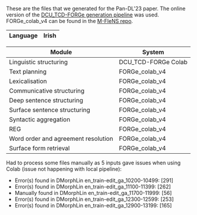 These are the files that we generated for the Pan-DL'23 paper. The online version of the [DCU_TCD-FORGe generation pipeline](https://github.com/mille-s/DCU_TCD-FORGe_WebNLG23) was used. FORGe_colab_v4 can be found in the [M-FleNS repo](https://github.com/mille-s/M-FleNS_NLG-Pipeline/tree/main/code).

| Language | Irish |
|--------|--------|

| Module | System |
|--------|--------|
| Linguistic structuring | DCU_TCD-FORGe Colab |
| Text planning | FORGe_colab_v4 |
| Lexicalisation | FORGe_colab_v4 |
| Communicative structuring | FORGe_colab_v4 |
| Deep sentence structuring | FORGe_colab_v4 |
| Surface sentence structuring | FORGe_colab_v4 |
| Syntactic aggregation | FORGe_colab_v4 |
| REG | FORGe_colab_v4 |
| Word order and agreement resolution | FORGe_colab_v4 |
| Surface form retrieval | FORGe_colab_v4 |

Had to process some files manually as 5 inputs gave issues when using Colab (issue not happening with local pipeline):
- Error(s) found in DMorphLin en_train-edit_ga_10200-10499: [291]
- Error(s) found in DMorphLin en_train-edit_ga_11100-11399: [262]
- Manually found in DMorphLin en_train-edit_ga_11700-11999: [56]
- Error(s) found in DMorphLin en_train-edit_ga_12300-12599: [253]
- Error(s) found in DMorphLin en_train-edit_ga_12900-13199: [165]
